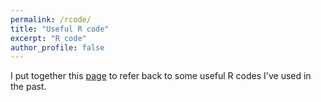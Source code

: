 ```yaml
---
permalink: /rcode/
title: "Useful R code"
excerpt: "R code"
author_profile: false
---
```

I put together this [page](https://rpubs.com/ayamitani/710428) to refer back to some useful R codes I've used in the past. 
